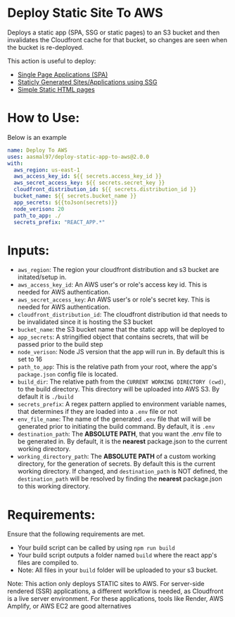 # Deploy Static Site To AWS

Deploys a static app (SPA, SSG or static pages) to an S3 bucket and then invalidates the Cloudfront cache for that bucket, so changes are seen when the bucket is re-deployed.

This action is useful to deploy:

- [Single Page Applications (SPA)](https://en.wikipedia.org/wiki/Single-page_application)
- [Staticly Generated Sites/Applications using SSG](https://en.wikipedia.org/wiki/Static_site_generator)
- [Simple Static HTML pages](https://en.wikipedia.org/wiki/Static_web_page)

# How to Use:

Below is an example

```yaml
name: Deploy To AWS
uses: aasmal97/deploy-static-app-to-aws@2.0.0
with:
  aws_region: us-east-1
  aws_access_key_id: ${{ secrets.access_key_id }}
  aws_secret_access_key: ${{ secrets.secret_key }}
  cloudfront_distribution_id: ${{ secrets.distribution_id }}
  bucket_name: ${{ secrets.bucket_name }}
  app_secrets: ${{toJson(secrets)}}
  node_verison: 20
  path_to_app: ./
  secrets_prefix: "REACT_APP.*"
```

# Inputs:

- `aws_region`: The region your cloudfront distribution and s3 bucket are initated/setup in.
- `aws_access_key_id`: An AWS user's or role's access key id. This is needed for AWS authentication.
- `aws_secret_access_key`: An AWS user's or role's secret key. This is needed for AWS authentication.
- `cloudfront_distribution_id`: The cloudfront distribution id that needs to be invalidated since it is hosting the S3 bucket
- `bucket_name`: the S3 bucket name that the static app will be deployed to
- `app_secrets`: A stringified object that contains secrets, that will be passed prior to the build step
- `node_verison`: Node JS version that the app will run in. By default this is set to 16
- `path_to_app`: This is the relative path from your root, where the app's `package.json` config file is located.
- `build_dir`: The relative path from the `CURRENT WORKING DIRECTORY (cwd)`, to the build directory. This directory will be uploaded into AWS S3. By default it is `./build`
- `secrets_prefix`: A regex pattern applied to environment variable names, that determines if they are loaded into a `.env` file or not
- `env_file_name`: The name of the generated `.env` file that will will be generated prior to initiating the build command. By default, it is `.env`
- `destination_path`: The **ABSOLUTE PATH**, that you want the .env file to be generated in. By default, it is the **nearest** package.json to the current working directory.
- `working_directory_path`: The **ABSOLUTE PATH** of a custom working directory, for the generation of secrets. By default this is the current working directory. If changed, and `destination_path` is NOT defined, the `destination_path` will be resolved by finding the **nearest** package.json to this working directory.

# Requirements:
Ensure that the following requirements are met.

- Your build script can be called by using `npm run build`
- Your build script outputs a folder named `build` where the react app's files are compiled to.
- Note: All files in your `build` folder will be uploaded to your s3 bucket.

Note: This action only deploys STATIC sites to AWS. For server-side rendered (SSR) applications, a different workflow is needed, as Cloudfront is a live server environment. For these applications, tools like Render, AWS Amplify, or AWS EC2 are good alternatives
